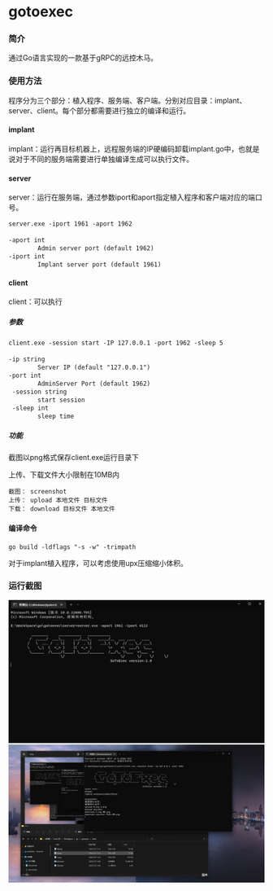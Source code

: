 # gotoexec

### 简介

通过Go语言实现的一款基于gRPC的远控木马。

### 使用方法

程序分为三个部分：植入程序、服务端、客户端。分别对应目录：implant、server、client。每个部分都需要进行独立的编译和运行。

#### implant

implant：运行再目标机器上，远程服务端的IP硬编码卸载implant.go中，也就是说对于不同的服务端需要进行单独编译生成可以执行文件。

#### server

server：运行在服务端，通过参数iport和aport指定植入程序和客户端对应的端口号。

```
server.exe -iport 1961 -aport 1962

-aport int
    	Admin server port (default 1962)
-iport int
    	Implant server port (default 1961)

```

#### client

client：可以执行

##### 参数

```
client.exe -session start -IP 127.0.0.1 -port 1962 -sleep 5

-ip string
        Server IP (default "127.0.0.1")
-port int
        AdminServer Port (default 1962)
 -session string
        start session
 -sleep int
        sleep time
```

##### 功能

截图以png格式保存client.exe运行目录下

上传、下载文件大小限制在10MB内

```
截图：	screenshot
上传：	upload 本地文件 目标文件  
下载：	download 目标文件 本地文件
```



#### 编译命令

```
go build -ldflags "-s -w" -trimpath
```

对于implant植入程序，可以考虑使用upx压缩缩小体积。



### 运行截图

![](image/2.png)
![](image/1.png)